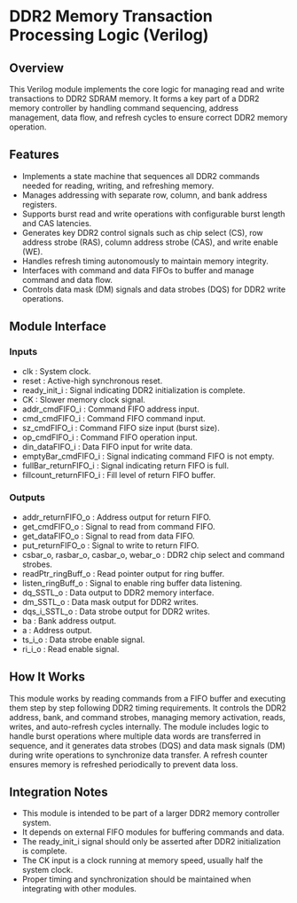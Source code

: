 # DDR2 Memory Transaction Processing Logic (Verilog)

## Overview

This Verilog module implements the core logic for managing read and write transactions to DDR2 SDRAM memory. 
It forms a key part of a DDR2 memory controller by handling command sequencing, address management, data flow, 
and refresh cycles to ensure correct DDR2 memory operation.

## Features

- Implements a state machine that sequences all DDR2 commands needed for reading, writing, and refreshing memory.
- Manages addressing with separate row, column, and bank address registers.
- Supports burst read and write operations with configurable burst length and CAS latencies.
- Generates key DDR2 control signals such as chip select (CS), row address strobe (RAS), column address strobe (CAS), and write enable (WE).
- Handles refresh timing autonomously to maintain memory integrity.
- Interfaces with command and data FIFOs to buffer and manage command and data flow.
- Controls data mask (DM) signals and data strobes (DQS) for DDR2 write operations.

## Module Interface

### Inputs

- clk : System clock.
- reset : Active-high synchronous reset.
- ready_init_i : Signal indicating DDR2 initialization is complete.
- CK : Slower memory clock signal.
- addr_cmdFIFO_i : Command FIFO address input.
- cmd_cmdFIFO_i : Command FIFO command input.
- sz_cmdFIFO_i : Command FIFO size input (burst size).
- op_cmdFIFO_i : Command FIFO operation input.
- din_dataFIFO_i : Data FIFO input for write data.
- emptyBar_cmdFIFO_i : Signal indicating command FIFO is not empty.
- fullBar_returnFIFO_i : Signal indicating return FIFO is full.
- fillcount_returnFIFO_i : Fill level of return FIFO buffer.

### Outputs

- addr_returnFIFO_o : Address output for return FIFO.
- get_cmdFIFO_o : Signal to read from command FIFO.
- get_dataFIFO_o : Signal to read from data FIFO.
- put_returnFIFO_o : Signal to write to return FIFO.
- csbar_o, rasbar_o, casbar_o, webar_o : DDR2 chip select and command strobes.
- readPtr_ringBuff_o : Read pointer output for ring buffer.
- listen_ringBuff_o : Signal to enable ring buffer data listening.
- dq_SSTL_o : Data output to DDR2 memory interface.
- dm_SSTL_o : Data mask output for DDR2 writes.
- dqs_i_SSTL_o : Data strobe output for DDR2 writes.
- ba : Bank address output.
- a : Address output.
- ts_i_o : Data strobe enable signal.
- ri_i_o : Read enable signal.

## How It Works

This module works by reading commands from a FIFO buffer and executing them step by step following DDR2 timing requirements. 
It controls the DDR2 address, bank, and command strobes, managing memory activation, reads, writes, and auto-refresh cycles internally.
The module includes logic to handle burst operations where multiple data words are transferred in sequence, and it generates 
data strobes (DQS) and data mask signals (DM) during write operations to synchronize data transfer.
A refresh counter ensures memory is refreshed periodically to prevent data loss.

## Integration Notes

- This module is intended to be part of a larger DDR2 memory controller system.
- It depends on external FIFO modules for buffering commands and data.
- The ready_init_i signal should only be asserted after DDR2 initialization is complete.
- The CK input is a clock running at memory speed, usually half the system clock.
- Proper timing and synchronization should be maintained when integrating with other modules.
